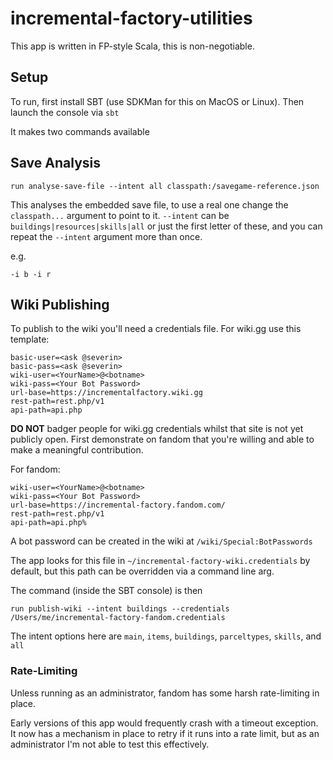 # incremental-factory-utilities

This app is written in FP-style Scala, this is non-negotiable.

## Setup

To run, first install SBT (use SDKMan for this on MacOS or Linux).
Then launch the console via `sbt`

It makes two commands available

## Save Analysis

    run analyse-save-file --intent all classpath:/savegame-reference.json

This analyses the embedded save file, to use a real one change the `classpath...`
argument to point to it.  `--intent` can be `buildings|resources|skills|all`
or just the first letter of these, and you can repeat the `--intent` argument more than once.

e.g.

    -i b -i r

## Wiki Publishing

To publish to the wiki you'll need a credentials file. For wiki.gg use this template:

    basic-user=<ask @severin>
    basic-pass=<ask @severin>
    wiki-user=<YourName>@<botname>
    wiki-pass=<Your Bot Password>
    url-base=https://incrementalfactory.wiki.gg
    rest-path=rest.php/v1
    api-path=api.php

**DO NOT** badger people for wiki.gg credentials whilst that site is not
yet publicly open. First demonstrate on fandom that you're willing and able
to make a meaningful contribution.

For fandom:

    wiki-user=<YourName>@<botname>
    wiki-pass=<Your Bot Password>
    url-base=https://incremental-factory.fandom.com/
    rest-path=rest.php/v1
    api-path=api.php%

A bot password can be created in the wiki at `/wiki/Special:BotPasswords`

The app looks for this file in `~/incremental-factory-wiki.credentials` by default,
but this path can be overridden via a command line arg.


The command (inside the SBT console) is then

    run publish-wiki --intent buildings --credentials /Users/me/incremental-factory-fandom.credentials

The intent options here are `main`, `items`, `buildings`, `parceltypes`, `skills`,  and `all`

### Rate-Limiting

Unless running as an administrator, fandom has some harsh rate-limiting in place.

Early versions of this app would frequently crash with a timeout exception.
It now has a mechanism in place to retry if it runs into a rate limit, but
as an administrator I'm not able to test this effectively.